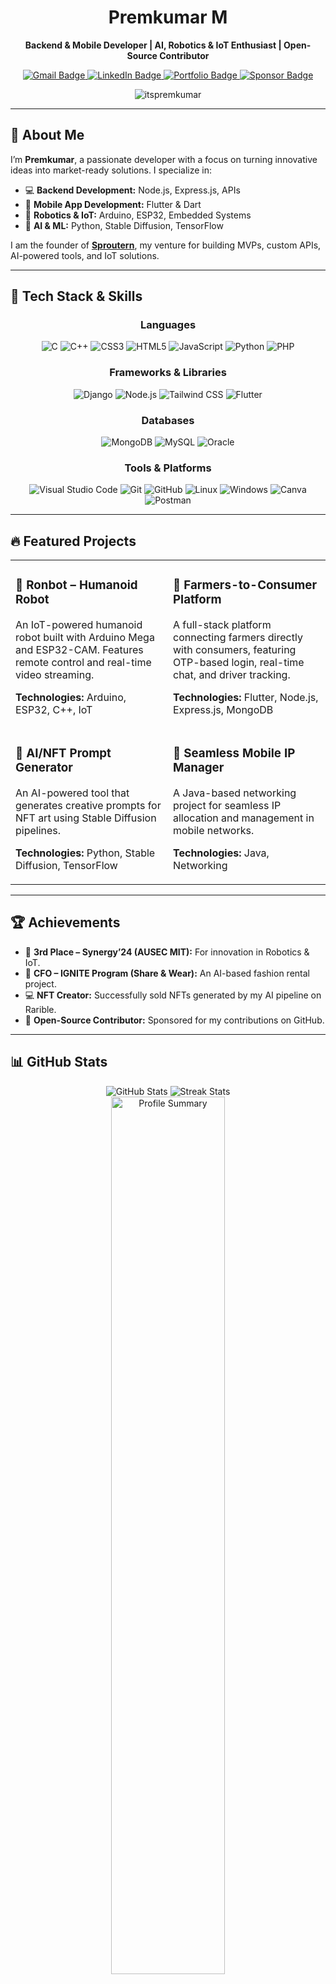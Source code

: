 <div align="center">
  <a href="https://www.sproutern.com">
   
  </a>
  <h1>Premkumar M</h1>
  <p><b>Backend & Mobile Developer | AI, Robotics & IoT Enthusiast | Open-Source Contributor</b></p>
  <p>
    <a href="mailto:premkumar@sproutern.com">
      <img src="https://img.shields.io/badge/Gmail-D14836?style=for-the-badge&logo=gmail&logoColor=white" alt="Gmail Badge"/>
    </a>
    <a href="https://www.linkedin.com/in/premkumar-m-5a07ab272/">
      <img src="https://img.shields.io/badge/LinkedIn-0077B5?style=for-the-badge&logo=linkedin&logoColor=white" alt="LinkedIn Badge"/>
    </a>
    <a href="https://www.sproutern.com">
      <img src="https://img.shields.io/badge/Portfolio-007BFF?style=for-the-badge&logo=google-chrome&logoColor=white" alt="Portfolio Badge"/>
    </a>
    <a href="https://github.com/sponsors/itspremkumar">
      <img src="https://img.shields.io/badge/GitHub-Sponsor-007BFF?style=for-the-badge&logo=github-sponsors&logoColor=white" alt="Sponsor Badge"/>
    </a>
  </p>
  <p>
    <img src="https://komarev.com/ghpvc/?username=itspremkumar&label=Profile%20views&color=007BFF&style=flat" alt="itspremkumar" />
  </p>
</div>

---

## 🚀 About Me

I’m **Premkumar**, a passionate developer with a focus on turning innovative ideas into market-ready solutions. I specialize in:

- 💻 **Backend Development:** Node.js, Express.js, APIs
- 📱 **Mobile App Development:** Flutter & Dart
- 🤖 **Robotics & IoT:** Arduino, ESP32, Embedded Systems
- 🧠 **AI & ML:** Python, Stable Diffusion, TensorFlow

I am the founder of **[Sproutern](https://www.sproutern.com)**, my venture for building MVPs, custom APIs, AI-powered tools, and IoT solutions.

---

## 🧰 Tech Stack & Skills

<div align="center">
  <h3>Languages</h3>
  <p>
    <img src="https://img.shields.io/badge/C-A8B9CC?style=for-the-badge&logo=c&logoColor=white" alt="C"/>
    <img src="https://img.shields.io/badge/C%2B%2B-00599C?style=for-the-badge&logo=c%2B%2B&logoColor=white" alt="C++"/>
    <img src="https://img.shields.io/badge/CSS3-1572B6?style=for-the-badge&logo=css3&logoColor=white" alt="CSS3"/>
    <img src="https://img.shields.io/badge/HTML5-E34F26?style=for-the-badge&logo=html5&logoColor=white" alt="HTML5"/>
    <img src="https://img.shields.io/badge/JavaScript-F7DF1E?style=for-the-badge&logo=javascript&logoColor=black" alt="JavaScript"/>
    <img src="https://img.shields.io/badge/Python-3776AB?style=for-the-badge&logo=python&logoColor=white" alt="Python"/>
    <img src="https://img.shields.io/badge/PHP-777BB4?style=for-the-badge&logo=php&logoColor=white" alt="PHP"/>
  </p>
  <h3>Frameworks & Libraries</h3>
  <p>
    <img src="https://img.shields.io/badge/Django-092E20?style=for-the-badge&logo=django&logoColor=white" alt="Django"/>
    <img src="https://img.shields.io/badge/Node.js-339933?style=for-the-badge&logo=node.js&logoColor=white" alt="Node.js"/>
    <img src="https://img.shields.io/badge/Tailwind_CSS-38B2AC?style=for-the-badge&logo=tailwind-css&logoColor=white" alt="Tailwind CSS"/>
    <img src="https://img.shields.io/badge/Flutter-02569B?style=for-the-badge&logo=flutter&logoColor=white" alt="Flutter"/>
  </p>
  <h3>Databases</h3>
  <p>
    <img src="https://img.shields.io/badge/MongoDB-47A248?style=for-the-badge&logo=mongodb&logoColor=white" alt="MongoDB"/>
    <img src="https://img.shields.io/badge/MySQL-4479A1?style=for-the-badge&logo=mysql&logoColor=white" alt="MySQL"/>
    <img src="https://img.shields.io/badge/Oracle-F80000?style=for-the-badge&logo=oracle&logoColor=white" alt="Oracle"/>
  </p>
  <h3>Tools & Platforms</h3>
  <p>
    <img src="https://img.shields.io/badge/VS_Code-007ACC?style=for-the-badge&logo=visual-studio-code&logoColor=white" alt="Visual Studio Code"/>
    <img src="https://img.shields.io/badge/Git-F05032?style=for-the-badge&logo=git&logoColor=white" alt="Git"/>
    <img src="https://img.shields.io/badge/GitHub-181717?style=for-the-badge&logo=github&logoColor=white" alt="GitHub"/>
    <img src="https://img.shields.io/badge/Linux-FCC624?style=for-the-badge&logo=linux&logoColor=black" alt="Linux"/>
    <img src="https://img.shields.io/badge/Windows-0078D6?style=for-the-badge&logo=windows&logoColor=white" alt="Windows"/>
    <img src="https://img.shields.io/badge/Canva-00C4CC?style=for-the-badge&logo=canva&logoColor=white" alt="Canva"/>
    <img src="https://img.shields.io/badge/Postman-FF6C37?style=for-the-badge&logo=postman&logoColor=white" alt="Postman"/>
  </p>
</div>

---

## 🔥 Featured Projects

<table width="100%">
  <tr>
    <td width="50%" valign="top">
      <h3>🤖 Ronbot – Humanoid Robot</h3>
      <p>An IoT-powered humanoid robot built with Arduino Mega and ESP32-CAM. Features remote control and real-time video streaming.</p>
      <p><b>Technologies:</b> Arduino, ESP32, C++, IoT</p>
    </td>
    <td width="50%" valign="top">
      <h3>🌾 Farmers-to-Consumer Platform</h3>
      <p>A full-stack platform connecting farmers directly with consumers, featuring OTP-based login, real-time chat, and driver tracking.</p>
      <p><b>Technologies:</b> Flutter, Node.js, Express.js, MongoDB</p>
    </td>
  </tr>
  <tr>
    <td width="50%" valign="top">
      <h3>🎨 AI/NFT Prompt Generator</h3>
      <p>An AI-powered tool that generates creative prompts for NFT art using Stable Diffusion pipelines.</p>
      <p><b>Technologies:</b> Python, Stable Diffusion, TensorFlow</p>
    </td>
    <td width="50%" valign="top">
      <h3>📶 Seamless Mobile IP Manager</h3>
      <p>A Java-based networking project for seamless IP allocation and management in mobile networks.</p>
      <p><b>Technologies:</b> Java, Networking</p>
    </td>
  </tr>
</table>

---

## 🏆 Achievements

- 🥉 **3rd Place – Synergy’24 (AUSEC MIT):** For innovation in Robotics & IoT.
- 💼 **CFO – IGNITE Program (Share & Wear):** An AI-based fashion rental project.
- 💻 **NFT Creator:** Successfully sold NFTs generated by my AI pipeline on Rarible.
- 🌟 **Open-Source Contributor:** Sponsored for my contributions on GitHub.

---

## 📊 GitHub Stats

<div align="center">
  <img src="https://github-readme-stats.vercel.app/api?username=itspremkumar&show_icons=true&locale=en&theme=prussian" alt="GitHub Stats"/>
  <img src="https://streak-stats.demolab.com/?user=itspremkumar&theme=prussian" alt="Streak Stats"/>
  <img width="60%" src="https://github-profile-summary-cards.vercel.app/api/cards/profile-details?username=itspremkumar&theme=prussian" alt="Profile Summary">
</div>

<br>

<div align="center">
  <h3>🏆 GitHub Trophies</h3>
  <img src="https://github-profile-trophy.vercel.app/?username=itspremkumar&theme=prussian&no-frame=true&no-bg=true&margin-w=4" alt="itspremkumar" />
</div>

<div align="center">
  <h3>⚡ GitHub Activity Graph</h3>
  <img src="https://github-readme-activity-graph.vercel.app/graph?username=itspremkumar&bg_color=172a45&color=ffffff&line=0891b2&point=ffffff&area=true&hide_border=true" alt="itspremkumar's contribution graph" />
</div>

<br/>

<div align="center">
    <img src="https://readme-typing-svg.herokuapp.com?font=Jetbrains+mono&size=27&duration=3200&color=3E92CC&center=true&vCenter=true&width=650&lines=Backend+,+Mobile+,+AI+,+and+Robotics...;Code+with+passion+,+create+with+purpose.;Commit+to+your+dreams+,+push+to+GitHub.;Craft+your+dreams+with+code.;Dream+big+,+code+effeciently...&static=true" alt="Typing SVG"/>
</div>

<p align="center">
  <b>Thank you for visiting my profile! Happy Coding!😊</b>
</p>